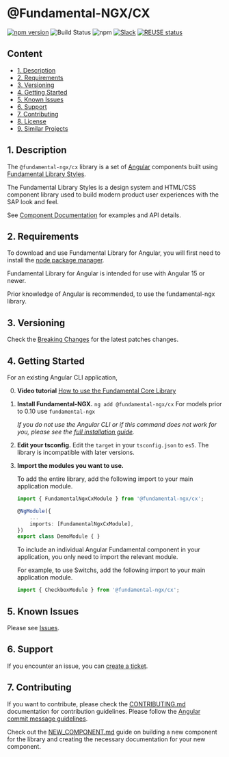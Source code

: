 # @Fundamental-NGX/CX

[![npm version](https://badge.fury.io/js/%40fundamental-ngx%2Fcx.svg)](//www.npmjs.com/package/@fundamental-ngx/cx)
![Build Status](https://github.com/SAP/fundamental-ngx/actions/workflows/on-push-or-pull.yml/badge.svg?branch=main)
![npm](https://img.shields.io/npm/dm/@fundamental-ngx/cx?label=npm%20downloads)
[![Slack](https://img.shields.io/badge/slack-ui--fundamentals-blue.svg?logo=slack)](https://ui-fundamentals.slack.com)
[![REUSE status](https://api.reuse.software/badge/github.com/SAP/fundamental-ngx)](https://api.reuse.software/info/github.com/SAP/fundamental-ngx)

## Content

-   [1. Description](#1)
-   [2. Requirements](#2)
-   [3. Versioning](#3)
-   [4. Getting Started](#4)
-   [5. Known Issues](#5)
-   [6. Support](#6)
-   [7. Contributing](#7)
-   [8. License](https://github.com/SAP/fundamental-ngx/blob/main/LICENSE.txt)
-   [9. Similar Projects](#8)

## <a name="1"></a>1. Description

The `@fundamental-ngx/cx` library is a set of [Angular](https://angular.io/) components built using [Fundamental Library Styles](https://sap.github.io/fundamental-styles/).

The Fundamental Library Styles is a design system and HTML/CSS component library used to build modern product user experiences with the SAP look and feel.

See [Component Documentation](https://sap.github.io/fundamental-ngx/docs/home) for examples and API details.

## <a name="2"></a>2. Requirements

To download and use Fundamental Library for Angular, you will first need to install the [node package manager](https://www.npmjs.com/get-npm).

Fundamental Library for Angular is intended for use with Angular 15 or newer.

Prior knowledge of Angular is recommended, to use the fundamental-ngx library.

## <a name="3"></a>3. Versioning

Check the [Breaking Changes](https://github.com/SAP/fundamental-ngx/wiki#breaking-changes) for the latest patches changes.

## <a name="4"></a>4. Getting Started

For an existing Angular CLI application,

0. **Video tutorial**
   [How to use the Fundamental Core Library](https://www.youtube.com/watch?v=i4VIiuzD2Fg)

1. **Install Fundamental-NGX.**
   `ng add @fundamental-ngx/cx`
   For models prior to 0.10 use `fundamental-ngx`

    _If you do not use the Angular CLI or if this command does not work for you, please see the [full installation guide](https://github.com/SAP/fundamental-ngx/wiki/Full-Installation-Guide)._

1. **Edit your tsconfig.**
   Edit the `target` in your `tsconfig.json` to `es5`. The library is incompatible with later versions.
1. **Import the modules you want to use.**

    To add the entire library, add the following import to your main application module.

    ```typescript
    import { FundamentalNgxCxModule } from '@fundamental-ngx/cx';

    @NgModule({
        ...
        imports: [FundamentalNgxCxModule],
    })
    export class DemoModule { }
    ```

    To include an individual Angular Fundamental component in your application, you only need to import the relevant module.

    For example, to use Switchs, add the following import to your main application module.

    ```typescript
    import { CheckboxModule } from '@fundamental-ngx/cx';
    ```

## <a name="5"></a>5. Known Issues

Please see [Issues](https://github.com/SAP/fundamental-ngx/issues).

## <a name="6"></a>6. Support

If you encounter an issue, you can [create a ticket](https://github.com/SAP/fundamental-ngx/issues).

## <a name="7"></a>7. Contributing

If you want to contribute, please check the [CONTRIBUTING.md](https://github.com/SAP/fundamental-ngx/blob/main/CONTRIBUTING.md) documentation for contribution guidelines. Please follow the [Angular commit message guidelines](https://github.com/angular/angular/blob/main/CONTRIBUTING.md#commit).

Check out the [NEW_COMPONENT.md](https://github.com/SAP/fundamental-ngx/blob/main/NEW_COMPONENT.md) guide on building a new component for the library and creating the necessary documentation for your new component.
